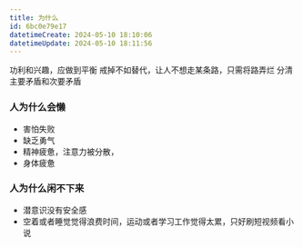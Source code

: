 ```yaml
---
title: 为什么
id: 6bc0e79e17
datetimeCreate: 2024-05-10 18:10:06
datetimeUpdate: 2024-05-10 18:11:56
---
```

功利和兴趣，应做到平衡
戒掉不如替代，让人不想走某条路，只需将路弄烂
分清主要矛盾和次要矛盾


### 人为什么会懒
- 害怕失败
- 缺乏勇气
- 精神疲惫，注意力被分散，
- 身体疲惫

### 人为什么闲不下来
- 潜意识没有安全感
- 空着或者睡觉觉得浪费时间，运动或者学习工作觉得太累，只好刷短视频看小说
